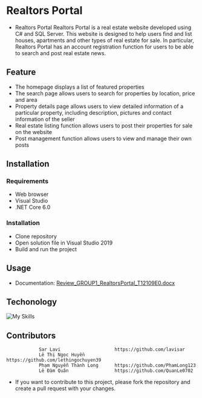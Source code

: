 # Realtors Portal
* Realtors Portal
Realtors Portal is a real estate website developed using C# and SQL Server. This website is designed to help users find and list houses, apartments and other types of real estate for sale. In particular, Realtors Portal has an account registration function for users to be able to search and post real estate news.
## Feature
* The homepage displays a list of featured properties
* The search page allows users to search for properties by location, price and area
* Property details page allows users to view detailed information of a particular property, including description, pictures and contact information of the seller
* Real estate listing function allows users to post their properties for sale on the website
* Post management function allows users to view and manage their own posts

## Installation

### Requirements
* Web browser
* Visual Studio
* .NET Core 6.0

### Installation
* Clone repository
* Open solution file in Visual Studio 2019
* Build and run the project

## Usage
* Documentation: [Review_GROUP1_RealtorsPortal_T12109E0.docx](https://github.com/lavisar/eProject-RealtorsPortal/files/11287511/Review_GROUP1_RealtorsPortal_T12109E0.docx)

## Techonology
![My Skills](https://skillicons.dev/icons?i=cs,dotnet,html,css,bootstrap,js,jquery)
## Contributors
```
            Sar Lavi                    https://github.com/lavisar
            Lê Thị Ngọc Huyền           https://github.com/lethingochuyen39
            Phạm Nguyễn Thành Long      https://github.com/PhamLong123
            Lê Đàm Quân                 https://github.com/QuanLe0702
```

* If you want to contribute to this project, please fork the repository and create a pull request with your changes.
